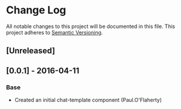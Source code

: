 # Change Log
All notable changes to this project will be documented in this file.
This project adheres to [Semantic Versioning](http://semver.org/).

## [Unreleased]

## [0.0.1] - 2016-04-11
### Base
- Created an initial chat-template component (Paul.O'Flaherty)
